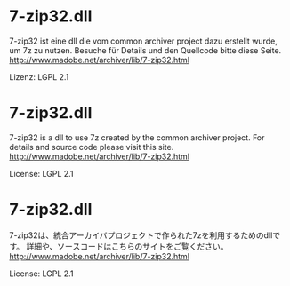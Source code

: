 7-zip32.dll
===
7-zip32 ist eine dll die vom common archiver project dazu erstellt wurde, um 7z zu nutzen.
Besuche für Details und den Quellcode bitte diese Seite.
http://www.madobe.net/archiver/lib/7-zip32.html

Lizenz: LGPL 2.1

7-zip32.dll
===
7-zip32 is a dll to use 7z created by the common archiver project.
For details and source code please visit this site.
http://www.madobe.net/archiver/lib/7-zip32.html

License: LGPL 2.1


7-zip32.dll
===
7-zip32は、統合アーカイバプロジェクトで作られた7zを利用するためのdllです。
詳細や、ソースコードはこちらのサイトをご覧ください。
http://www.madobe.net/archiver/lib/7-zip32.html

License: LGPL 2.1
